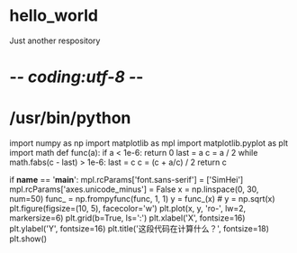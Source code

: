 # hello_world
Just another respository
# -*- coding:utf-8 -*-
# /usr/bin/python

import numpy as np
import matplotlib as mpl
import matplotlib.pyplot as plt
import math
def func(a):
    if a < 1e-6:
        return 0
    last = a
    c = a / 2
    while math.fabs(c - last) > 1e-6:
        last = c
        c = (c + a/c) / 2
    return c


if __name__ == '__main__':
    mpl.rcParams['font.sans-serif'] = ['SimHei']
    mpl.rcParams['axes.unicode_minus'] = False
    x = np.linspace(0, 30, num=50)
    func_ = np.frompyfunc(func, 1, 1)
    y = func_(x)
    # y = np.sqrt(x)
    plt.figure(figsize=(10, 5), facecolor='w')
    plt.plot(x, y, 'ro-', lw=2, markersize=6)
    plt.grid(b=True, ls=':')
    plt.xlabel('X', fontsize=16)
    plt.ylabel('Y', fontsize=16)
    plt.title('这段代码在计算什么？', fontsize=18)
    plt.show()
